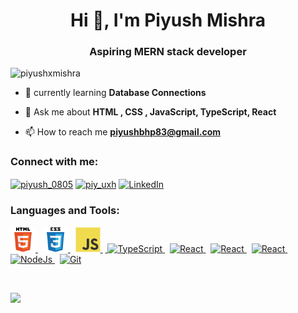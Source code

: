 
<h1 align="center">Hi 👋, I'm Piyush Mishra</h1>
<h3 align="center">Aspiring MERN stack developer</h3>
<img align="right" src="https://media.tenor.com/qJ5evVs-_uUAAAAC/coding.gif" alt="">

<p align="left"> <img src="https://komarev.com/ghpvc/?username=piyushxmishra&label=Profile%20views&color=0e75b6&style=flat" alt="piyushxmishra" /> </p>

- 🌱 currently learning **Database Connections**

- 💬 Ask me about **HTML , CSS , JavaScript, TypeScript, React**

- 📫 How to reach me **piyushbhp83@gmail.com**

<h3 align="left">Connect with me:</h3>
<p align="left">
<a href="https://twitter.com/Piyuxh1501" target="blank"><img align="center" src="https://raw.githubusercontent.com/rahuldkjain/github-profile-readme-generator/master/src/images/icons/Social/twitter.svg" alt="piyush_0805" height="30" width="40" /></a>
<a href="https://instagram.com/piy_uxh" target="blank"><img align="center" src="https://raw.githubusercontent.com/rahuldkjain/github-profile-readme-generator/master/src/images/icons/Social/instagram.svg" alt="piy_uxh" height="30" width="40" /></a>
<a href="https://www.linkedin.com/in/piyush-mishra-5b6aa129a/" target="blank"><img align="center" src="https://static.vecteezy.com/system/resources/previews/018/930/587/original/linkedin-logo-linkedin-icon-transparent-free-png.png" alt="LinkedIn" height="50" width="50" /></a>
</p>

<h3 align="left">Languages and Tools:</h3>
<p align="left"> <a href="https://www.w3.org/html/" target="_blank" rel="noreferrer"> <img src="https://raw.githubusercontent.com/devicons/devicon/master/icons/html5/html5-original-wordmark.svg" alt="html5" width="40" height="40"/> </a> &nbsp <a href="https://www.w3schools.com/css/" target="_blank" rel="noreferrer"> <img src="https://raw.githubusercontent.com/devicons/devicon/master/icons/css3/css3-original-wordmark.svg" alt="css3" width="40" height="40"/> </a>&nbsp  <a href="https://developer.mozilla.org/en-US/docs/Web/JavaScript" target="_blank" rel="noreferrer"> <img src="https://raw.githubusercontent.com/devicons/devicon/master/icons/javascript/javascript-original.svg" alt="javascript" width="40" height="40"/> </a> &nbsp<a href="https://www.typescriptlang.org/" target="_blank" rel="noreferrer"> <img src="https://upload.wikimedia.org/wikipedia/commons/thumb/4/4c/Typescript_logo_2020.svg/2048px-Typescript_logo_2020.svg.png" alt="TypeScript" width="40" height="40"/> 
</a>&nbsp
  <a href="https://react.dev/"> <img src="https://cdn.freebiesupply.com/logos/large/2x/react-1-logo-png-transparent.png" alt="React" width="40" height="40"/> 
</a>&nbsp
  <a href="https://getbootstrap.com/"> <img src="https://avatars.githubusercontent.com/u/2918581?s=280&v=4" alt="React" width="40" height="40"/> 
</a>&nbsp
  <a href="https://tailwindcss.com/"> <img src="https://www.vectorlogo.zone/logos/tailwindcss/tailwindcss-icon.svg" alt="React" width="40" height="40"/> 
</a>&nbsp
  <a href="https://nodejs.org/docs/latest/api/"> <img src="https://www.vectorlogo.zone/logos/nodejs/nodejs-horizontal.svg" alt="NodeJs"  height="40"/> 
</a>&nbsp
  <a href="https://nodejs.org/docs/latest/api/"> <img src="https://www.vectorlogo.zone/logos/git-scm/git-scm-icon.svg" alt="Git"  height="40"/> 
</a>
</p>
<br/>

![](https://github-readme-streak-stats.herokuapp.com/?user=PiyushXmishra&theme=dark&hide_border=true)<br/>

